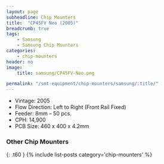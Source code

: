 ```yaml
---
layout: page
subheadline: Chip Mounters
title:  "CP45FV Neo (2005)"
breadcrumb: true
tags:
    - Samsung
    - Samsung Chip Mounters
categories:
    - chip-mounters
header: no
image:
    title: samsung/CP45FV-Neo.png

permalink: "/smt-equipment/chip-mounters/samsung/:title/"
---
```


- Vintage: 2005
- Flow Direction: Left to Right (Front Rail Fixed)
- Feeder: 8mm – 50 pcs.
- CPH: 14,900
- PCB Size: 460 x 400 x 4.2mm

### Other Chip Mounters ###
{: .t60 }
{% include list-posts category='chip-mounters' %}
